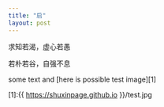 ```yaml
---
title: "启"
layout: post
---
```


求知若渴，虚心若愚

若朴若谷，自强不息

some text and [here is possible test image][1]

[1]:{{ https://shuxinpage.github.io }}/test.jpg